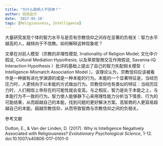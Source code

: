 ```yaml
---
title: "为什么聪明人不信神？"
author: 侃侃迩行
date: '2017-05-18'
tags: [Religiousness, Intelligence]
---
```


大量研究发现个体的智力水平与是否有宗教信仰之间存在显著的负相关：智力水平越高的人，越倾向于不信教。如何解释这种现象呢？

文章在对前人模型（宗教的非理性模型, Irrationality of Religion Model; 文化中介假设, Cultural Mediation Hypothesis; 以及草原智商交互作用假说, Savanna-IQ Interaction Hypothesis ）批评的基础上提出了自己的智力失配相关模型（ Intelligence-Mismatch Association Model ）。该理论认为，宗教信仰应该被看作是一种据有进化学渊源的或是一种本能的行为。本能的一个显著特征是，当经历压力时，人更倾向于以本能的方式做出行为。宗教信仰也有类似的特征：当经历压力时，人们相信上帝存在的可能性就会变高。与之相反，智力是处于本能之上，与本能行为不一致的行为。智力使人能够静下心来用理性能力分析当下情景、行为的可能结果，从而超越自己的本能，找到问题的更好解决方案。高智商的人更容易超越自己的本能，超越宗教信仰，从而导致智商与宗教信仰之间的负相关。

参考文献

Dutton, E., & Van der Linden, D. (2017). Why is Intelligence Negatively Associated with Religiousness? *Evolutionary Psychological Science*, 1-12. doi:10.1007/s40806-017-0101-0
